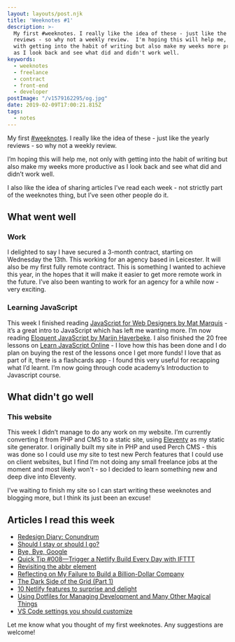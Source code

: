 ```yaml
---
layout: layouts/post.njk
title: 'Weeknotes #1'
description: >-
  My first #weeknotes. I really like the idea of these - just like the yearly
  reviews - so why not a weekly review.  I'm hoping this will help me, not only
  with getting into the habit of writing but also make my weeks more productive
  as I look back and see what did and didn't work well.
keywords:
  - weeknotes
  - freelance
  - contract
  - front-end
  - developer
postImage: "/v1579162295/og.jpg"
date: 2019-02-09T17:00:21.815Z
tags:
  - notes
---
```

My first [#weeknotes](https://weeknot.es/about "About Weeknotes"). I really like the idea of these - just like the yearly reviews - so why not a weekly review.

I’m hoping this will help me, not only with getting into the habit of writing but also make my weeks more productive as I look back and see what did and didn’t work well.

I also like the idea of sharing articles I’ve read each week - not strictly part of the weeknotes thing, but I’ve seen other people do it.

## What went well

### Work
I delighted to say I have secured a 3-month contract, starting on Wednesday the 13th. This working for an agency based in Leicester. It will also be my first fully remote contract. This is something I wanted to achieve this year, in the hopes that it will make it easier to get more remote work in the future. I’ve also been wanting to work for an agency for a while now - very exciting.

### Learning JavaScript
This week I finished reading [JavaScript for Web Designers by Mat Marquis](https://abookapart.com/products/javascript-for-web-designers "JavaScript for Web Designers") - it’s a great intro to JavaScript which has left me wanting more. I’m now reading [Eloquent JavaScript by Marijn Haverbeke](https://eloquentjavascript.net/ "Eloquent JavaScript"). I also finished the 20 free lessons on [Learn JavaScript Online](https://learnjavascript.online/ "Learn JavaScript Online") - I love how this has been done and I do plan on buying the rest of the lessons once I get more funds! I love that as part of it, there is a flashcards app - I found this very useful for recapping what I’d learnt. I’m now going through code academy’s Introduction to Javascript course.

## What didn't go well

### This website
This week I didn’t manage to do any work on my website. I’m currently converting it from PHP and CMS to a static site, using [Eleventy](https://www.11ty.dev/ "Eleventy") as my static site generator. I originally built my site in PHP and used Perch CMS - this was done so I could use my site to test new Perch features that I could use on client websites, but I find I’m not doing any small freelance jobs at the moment and most likely won't - so I decided to learn something new and deep dive into Eleventy.

I’ve waiting to finish my site so I can start writing these weeknotes and blogging more, but I think its just been an excuse!

## Articles I read this week

- [Redesign Diary: Conundrum](https://paulrobertlloyd.com/2018/10/conundrum "Redesign Diary: Conundrum")
- [Should I stay or should I go?](https://blog.honest.work/should-i-stay-or-should-i-go/ "Should I stay or should I go?")
- [Bye, Bye, Google](https://defn.io/2019/02/04/bye-bye-google/ "Bye, Bye, Google")
- [Quick Tip #008—Trigger a Netlify Build Every Day with IFTTT](https://www.11ty.dev/docs/quicktips/netlify-ifttt/ "Trigger a Netlify Build Every Day with IFTTT")
- [Revisiting the abbr element](https://bitsofco.de/revisiting-the-abbr-element/ "Revisiting the abbr element")
- [Reflecting on My Failure to Build a Billion-Dollar Company](https://medium.com/@shl/reflecting-on-my-failure-to-build-a-billion-dollar-company-b0c31d7db0e7 "Reflecting on My Failure to Build a Billion-Dollar Company")
- [The Dark Side of the Grid (Part 1)](https://www.matuzo.at/blog/the-dark-side-of-the-grid/ "The Dark Side of the Grid (Part 1)")
- [10 Netlify features to surprise and delight](https://medium.com/netlify/10-netlify-features-to-surprise-and-delight-225e846b7b21 "10 Netlify features to surprise and delight")
- [Using Dotfiles for Managing Development and Many Other Magical Things](https://css-tricks.com/using-dotfiles-for-managing-development-and-many-other-magical-things/ "Using Dotfiles for Managing Development and Many Other Magical Things")
- [VS Code settings you should customize](https://dev.to/thegeoffstevens/vs-code-settings-you-should-customize-5e75 "VS Code settings you should customize")

Let me know what you thought of my first weeknotes. Any suggestions are welcome!
